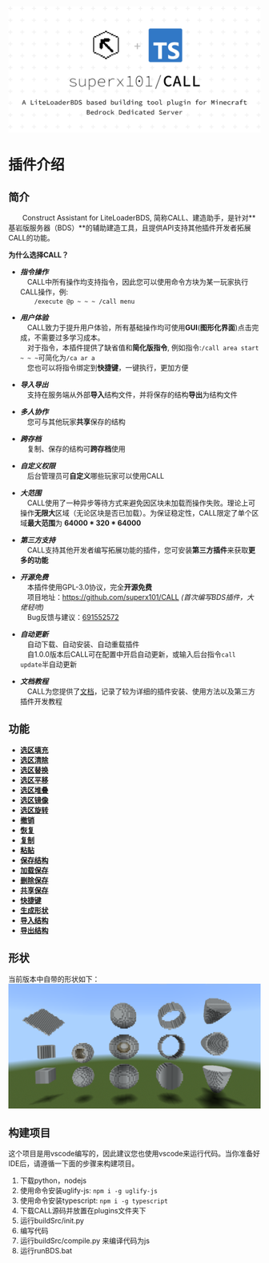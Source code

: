 ![CALL](../image/introduction_1.0.0.png)
# 插件介绍
## 简介
&emsp;&emsp;Construct Assistant for LiteLoaderBDS, 简称CALL、建造助手，是针对**基岩版服务器（BDS）**的辅助建造工具，且提供API支持其他插件开发者拓展CALL的功能。

**为什么选择CALL？**  
- ___指令操作___  
&emsp;CALL中所有操作均支持指令，因此您可以使用命令方块为某一玩家执行CALL操作，例:  
&emsp;&emsp;`/execute @p ~ ~ ~ /call menu`

- ___用户体验___  
&emsp;CALL致力于提升用户体验，所有基础操作均可使用**GUI**(**图形化界面**)点击完成，不需要过多学习成本。  
&emsp;对于指令，本插件提供了缺省值和**简化版指令**,
例如指令:`/call area start ~ ~ ~`可简化为`/ca ar a`  
&emsp;您也可以将指令绑定到**快捷键**，一键执行，更加方便

- ___导入导出___  
&emsp;支持在服务端从外部**导入**结构文件，并将保存的结构**导出**为结构文件 

- ___多人协作___  
&emsp;您可与其他玩家**共享**保存的结构

- ___跨存档___  
&emsp;复制、保存的结构可**跨存档**使用

- ___自定义权限___  
&emsp;后台管理员可**自定义**哪些玩家可以使用CALL

- ___大范围___  
&emsp;CALL使用了一种异步等待方式来避免因区块未加载而操作失败。理论上可操作**无限大**区域（无论区块是否已加载）。为保证稳定性，CALL限定了单个区域**最大范围**为 **64000 * 320 * 64000**
   
- ___第三方支持___  
&emsp;CALL支持其他开发者编写拓展功能的插件，您可安装**第三方插件**来获取**更多的功能**  

- ___开源免费___  
&emsp;本插件使用GPL-3.0协议，完全**开源免费**  
&emsp;项目地址：<https://github.com/superx101/CALL> _(首次编写BDS插件，大佬轻喷)_  
&emsp;Bug反馈与建议：[691552572](https://jq.qq.com/?_wv=1027&k=9soqRZuV)

- ___自动更新___  
&emsp;自动下载、自动安装、自动重载插件  
&emsp;自1.0.0版本后CALL可在配置中开启自动更新，或输入后台指令`call update`半自动更新

- ___文档教程___   
&emsp;CALL为您提供了[文档](https://superx101.github.io/CALL/)，记录了较为详细的插件安装、使用方法以及第三方插件开发教程

## 功能
- **[选区填充](user/function/areaOperation?id=%e5%a1%ab%e5%85%85-fill)**
- **[选区清除](user/function/areaOperation?id=%e6%b8%85%e9%99%a4-clear)**
- **[选区替换](user/function/areaOperation?id=%e6%9b%bf%e6%8d%a2-replace)**
- **[选区平移](user/function/areaOperation?id=%e5%b9%b3%e7%a7%bb-move)**
- **[选区堆叠](user/function/areaOperation?id=%e5%a0%86%e5%8f%a0-stack)**
- **[选区镜像](user/function/areaOperation?id=%e9%95%9c%e5%83%8f-mirror)**
- **[选区旋转](user/function/areaOperation?id=%e6%97%8b%e8%bd%ac-rote)**
- **[撤销](user/function/other?id=%e6%92%a4%e9%94%80-undo)**
- **[恢复](user/function/other?id=%e6%81%a2%e5%a4%8d-redo)**
- **[复制](user/function/other?id=%e5%a4%8d%e5%88%b6-copy)**
- **[粘贴](user/function/other?id=%e7%b2%98%e8%b4%b4-paste)**
- **[保存结构](user/function/other?id=%e4%bf%9d%e5%ad%98-save)**
- **[加载保存](user/function/other?id=%e5%8a%a0%e8%bd%bd%e7%bb%93%e6%9e%84-load)**
- **[删除保存](user/function/other?id=%e5%88%a0%e9%99%a4%e7%bb%93%e6%9e%84-delete)**
- **[共享保存](user/function/other?id=%e7%bb%93%e6%9e%84%e5%85%ac%e5%bc%80-public)**
- **[快捷键](user/function/hotkey)**
- **[生成形状](user/function/shape)**
- **[导入结构](/user/function/console?id=%e5%af%bc%e5%85%a5%e7%bb%93%e6%9e%84-import)**
- **[导出结构](/user/function/console?id=%e5%af%bc%e5%87%ba%e7%bb%93%e6%9e%84-export)**

## 形状
当前版本中自带的形状如下：
![Shape](../image/shape.png)

## 构建项目
这个项目是用vscode编写的，因此建议您也使用vscode来运行代码。当你准备好IDE后，请遵循一下面的步骤来构建项目。
1. 下载python，nodejs
2. 使用命令安装uglify-js: `npm i -g uglify-js`
3. 使用命令安装typescript: `npm i -g typescript`
4. 下载CALL源码并放置在plugins文件夹下
5. 运行buildSrc/init.py
6. 编写代码
7. 运行buildSrc/compile.py 来编译代码为js
8. 运行runBDS.bat